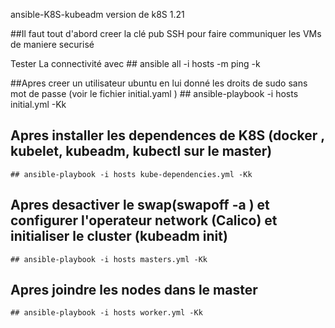 ansible-K8S-kubeadm version de k8S 1.21




##Il faut tout d'abord creer la clé pub SSH pour faire communiquer les VMs de maniere securisé

Tester La connectivité avec 
		## ansible all -i hosts -m ping  -k

##Apres creer un utilisateur ubuntu en lui donné les droits de sudo sans mot de passe (voir le fichier initial.yaml )
	## ansible-playbook -i hosts initial.yml -Kk


## Apres installer les dependences de K8S (docker , kubelet, kubeadm, kubectl sur le master)
	## ansible-playbook -i hosts kube-dependencies.yml -Kk


## Apres desactiver le swap(swapoff -a ) et configurer l'operateur network (Calico) et initialiser le cluster (kubeadm init)
	## ansible-playbook -i hosts masters.yml -Kk

## Apres joindre les nodes dans le master 
	## ansible-playbook -i hosts worker.yml -Kk